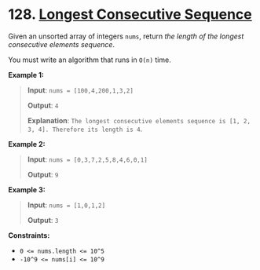 # 128. [Longest Consecutive Sequence](https://leetcode.com/problems/longest-consecutive-sequence/description/)

Given an unsorted array of integers `nums`, return _the length of the longest consecutive elements sequence_.

You must write an algorithm that runs in `O(n)` time.

**Example 1:**

> **Input**: `nums = [100,4,200,1,3,2]`
>
> **Output**: `4`
>
> **Explanation**: `The longest consecutive elements sequence is [1, 2, 3, 4]. Therefore its length is 4`.

**Example 2:**

> **Input**: `nums = [0,3,7,2,5,8,4,6,0,1]`
>
> **Output**: `9`

**Example 3:**

> **Input**: `nums = [1,0,1,2]`
>
> **Output**: `3`

**Constraints:**

- `0 <= nums.length <= 10^5`
- `-10^9 <= nums[i] <= 10^9`
